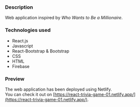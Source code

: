### Description
Web application inspired by *Who Wants to Be a Millionaire*.

### Technologies used
* React.js
* Javascript
* React-Bootstrap & Bootstrap
* CSS
* HTML
* Firebase

### Preview 
The web application has been deployed using Netlify.<br />
You can check it out on [https://react-trivia-game-01.netlify.app/](https://react-trivia-game-01.netlify.app/).